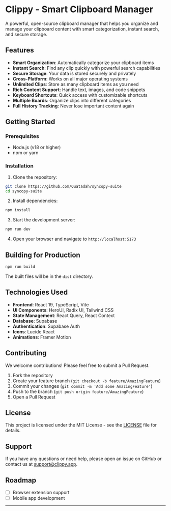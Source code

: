 # Clippy - Smart Clipboard Manager

A powerful, open-source clipboard manager that helps you organize and manage your clipboard content with smart categorization, instant search, and secure storage.

## Features

- **Smart Organization**: Automatically categorize your clipboard items
- **Instant Search**: Find any clip quickly with powerful search capabilities
- **Secure Storage**: Your data is stored securely and privately
- **Cross-Platform**: Works on all major operating systems
- **Unlimited Clips**: Store as many clipboard items as you need
- **Rich Content Support**: Handle text, images, and code snippets
- **Keyboard Shortcuts**: Quick access with customizable shortcuts
- **Multiple Boards**: Organize clips into different categories
- **Full History Tracking**: Never lose important content again

## Getting Started

### Prerequisites

- Node.js (v18 or higher)
- npm or yarn

### Installation

1. Clone the repository:

```bash
git clone https://github.com/Quatadah/syncopy-suite
cd syncopy-suite
```

2. Install dependencies:

```bash
npm install
```

3. Start the development server:

```bash
npm run dev
```

4. Open your browser and navigate to `http://localhost:5173`

## Building for Production

```bash
npm run build
```

The built files will be in the `dist` directory.

## Technologies Used

- **Frontend**: React 19, TypeScript, Vite
- **UI Components**: HeroUI, Radix UI, Tailwind CSS
- **State Management**: React Query, React Context
- **Database**: Supabase
- **Authentication**: Supabase Auth
- **Icons**: Lucide React
- **Animations**: Framer Motion

## Contributing

We welcome contributions! Please feel free to submit a Pull Request.

1. Fork the repository
2. Create your feature branch (`git checkout -b feature/AmazingFeature`)
3. Commit your changes (`git commit -m 'Add some AmazingFeature'`)
4. Push to the branch (`git push origin feature/AmazingFeature`)
5. Open a Pull Request

## License

This project is licensed under the MIT License - see the [LICENSE](LICENSE) file for details.

## Support

If you have any questions or need help, please open an issue on GitHub or contact us at support@clippy.app.

## Roadmap

- [ ] Browser extension support
- [ ] Mobile app development

---
